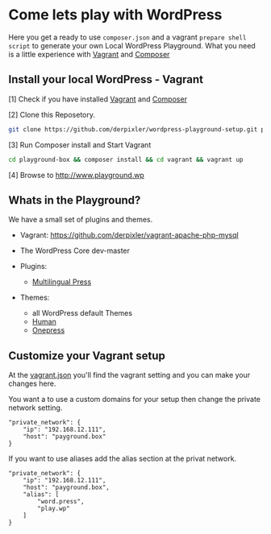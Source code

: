 # Come lets play with WordPress
Here you get a ready to use `composer.json` and a vagrant `prepare shell script` to generate your own Local WordPress Playground. What you need is a little experience with [Vagrant](https://www.vagrantup.com/) and [Composer](https://getcomposer.org/)

## Install your local WordPress - Vagrant
[1] Check if you have installed [Vagrant](https://www.vagrantup.com/) and [Composer](https://getcomposer.org/doc/00-intro.md)

[2] Clone this Reposetory.
```bash
git clone https://github.com/derpixler/wordpress-playground-setup.git playground-box
```

[3] Run Composer install and Start Vagrant
```bash
cd playground-box && composer install && cd vagrant && vagrant up
```

[4] Browse to http://www.playground.wp

## Whats in the Playground?
We have a small set of plugins and themes.
* Vagrant: https://github.com/derpixler/vagrant-apache-php-mysql
* The WordPress Core dev-master
* Plugins:
    * [Multilingual Press](https://wordpress.org/plugins/multilingual-press/)

* Themes:
    * all WordPress default Themes
    * [Human](https://wordpress.org/themes/hueman/)
	* [Onepress](https://wordpress.org/themes/onepress)


## Customize your Vagrant setup
At the [vagrant.json](https://github.com/derpixler/wordpress-playground-setup/blob/master/vagrant.json) you'll find the vagrant setting and you can make your changes here.

You want a to use a custom domains for your setup then change the private network setting.
```
"private_network": {
	"ip": "192.168.12.111",
	"host": "payground.box"
}
```

If you want to use aliases add the alias section at the privat network.
```
"private_network": {
	"ip": "192.168.12.111",
	"host": "payground.box",
	"alias": [
		"word.press",
		"play.wp"
	]
}
```
